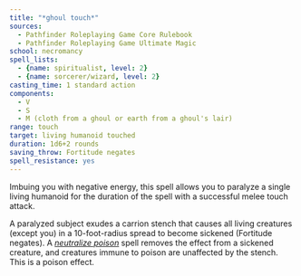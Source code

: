 ```yaml
---
title: "*ghoul touch*"
sources:
  - Pathfinder Roleplaying Game Core Rulebook
  - Pathfinder Roleplaying Game Ultimate Magic
school: necromancy
spell_lists:
  - {name: spiritualist, level: 2}
  - {name: sorcerer/wizard, level: 2}
casting_time: 1 standard action
components:
  - V
  - S
  - M (cloth from a ghoul or earth from a ghoul's lair)
range: touch
target: living humanoid touched
duration: 1d6+2 rounds
saving_throw: Fortitude negates
spell_resistance: yes
---
```


Imbuing you with negative energy, this spell allows you to paralyze a single living humanoid for the duration of the spell with a successful melee touch attack.

A paralyzed subject exudes a carrion stench that causes all living creatures (except you) in a 10-foot-radius spread to become sickened (Fortitude negates). A [*neutralize poison*](/spells/neutralize-poison/) spell removes the effect from a sickened creature, and creatures immune to poison are unaffected by the stench. This is a poison effect.

